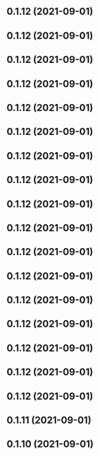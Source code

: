 ## 0.1.12 (2021-09-01)



## 0.1.12 (2021-09-01)



## 0.1.12 (2021-09-01)



## 0.1.12 (2021-09-01)



## 0.1.12 (2021-09-01)



## 0.1.12 (2021-09-01)



## 0.1.12 (2021-09-01)



## 0.1.12 (2021-09-01)



## 0.1.12 (2021-09-01)



## 0.1.12 (2021-09-01)



## 0.1.12 (2021-09-01)



## 0.1.12 (2021-09-01)



## 0.1.12 (2021-09-01)



## 0.1.12 (2021-09-01)



## 0.1.12 (2021-09-01)



## 0.1.12 (2021-09-01)



## 0.1.12 (2021-09-01)



## 0.1.11 (2021-09-01)



## 0.1.10 (2021-09-01)



